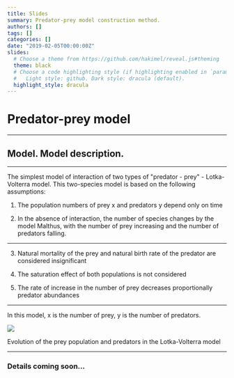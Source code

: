 ```yaml
---
title: Slides
summary: Predator-prey model construction method.
authors: []
tags: []
categories: []
date: "2019-02-05T00:00:00Z"
slides:
  # Choose a theme from https://github.com/hakimel/reveal.js#theming
  theme: black
  # Choose a code highlighting style (if highlighting enabled in `params.toml`)
  #   Light style: github. Dark style: dracula (default).
  highlight_style: dracula
---
```


# Predator-prey model

---

## Model. Model description.

---

The simplest model of interaction of two types of "predator - prey" -
Lotka-Volterra model. This two-species model is based on
the following assumptions:


1. The population numbers of prey x and predators y depend only on time

2. In the absence of interaction, the number of species changes by the model
Malthus, with the number of prey increasing and the number of predators falling.


---

3. Natural mortality of the prey and natural birth rate of the predator
are considered insignificant

4. The saturation effect of both populations is not considered

5. The rate of increase in the number of prey decreases proportionally
predator abundances

---
In this model, x is the number of prey, y is the number of predators.

<img class="special-img-class" src="/img/predator-prey model slides img/model.png" />

Evolution of the prey population and
predators in the Lotka-Volterra model

---

### Details coming soon...
